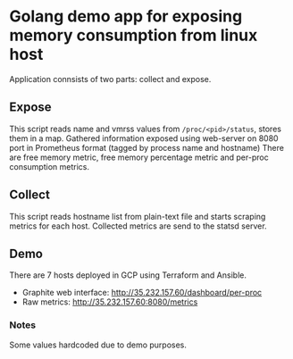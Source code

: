 # Golang demo app for exposing memory consumption from linux host

Application connsists of two parts: collect and expose.

## Expose

This script reads name and vmrss values from ``/proc/<pid>/status``, stores them in a map.
Gathered information exposed using web-server on 8080 port in Prometheus format (tagged by process name and hostname)
There are free memory metric, free memory percentage metric and per-proc consumption metrics.

## Collect

This script reads hostname list from plain-text file and starts scraping metrics for each host.
Collected metrics are send to the statsd server.

## Demo

There are 7 hosts deployed in GCP using Terraform and Ansible.

* Graphite web interface: http://35.232.157.60/dashboard/per-proc
* Raw metrics: http://35.232.157.60:8080/metrics

### Notes

Some values hardcoded due to demo purposes.